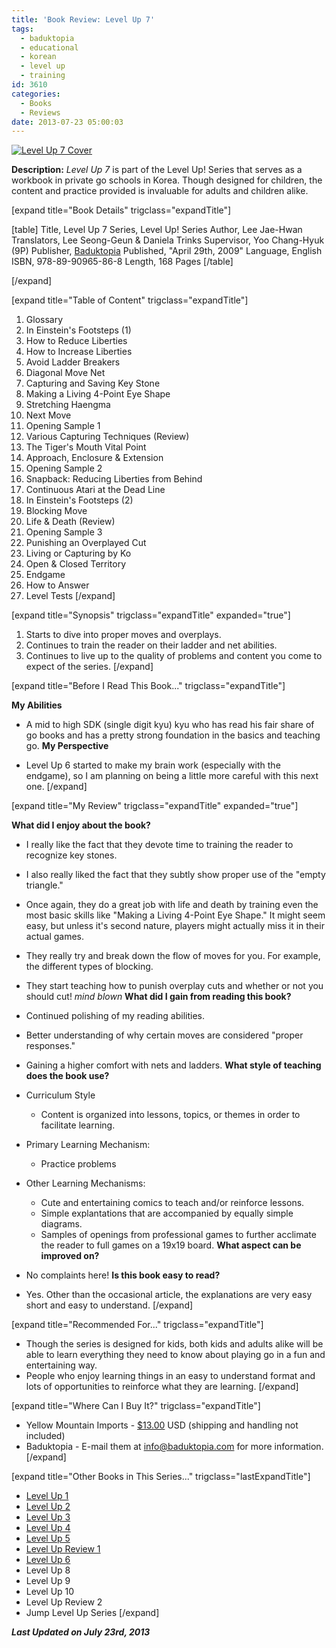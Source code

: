 ```yaml
---
title: 'Book Review: Level Up 7'
tags:
  - baduktopia
  - educational
  - korean
  - level up
  - training
id: 3610
categories:
  - Books
  - Reviews
date: 2013-07-23 05:00:03
---
```


[![Level Up 7 Cover](http://www.bengozen.com/wp-content/uploads/2013/07/levelup7cover.jpg)](http://www.bengozen.com/wp-content/uploads/2013/07/levelup7cover.jpg)

**Description:** _Level Up 7_ is part of the Level Up! Series that serves as a workbook in private go schools in Korea. Though designed for children, the content and practice provided is invaluable for adults and children alike.

<!--more-->

[expand title="Book Details" trigclass="expandTitle"]

[table]
Title, Level Up 7
Series, Level Up! Series
Author, Lee Jae-Hwan
Translators, Lee Seong-Geun &amp; Daniela Trinks
Supervisor, Yoo Chang-Hyuk (9P)
Publisher, [Baduktopia](http://www.baduktopia.com)
Published, "April 29th, 2009"
Language, English
ISBN, 978-89-90965-86-8
Length, 168 Pages
[/table]

[/expand]

[expand title="Table of Content" trigclass="expandTitle"]

1.  Glossary
2.  In Einstein's Footsteps (1)
3.  How to Reduce Liberties
4.  How to Increase Liberties
5.  Avoid Ladder Breakers
6.  Diagonal Move Net
7.  Capturing and Saving Key Stone
8.  Making a Living 4-Point Eye Shape
9.  Stretching Haengma
10.  Next Move
11.  Opening Sample 1
12.  Various Capturing Techniques (Review)
13.  The Tiger's Mouth Vital Point
14.  Approach, Enclosure &amp; Extension
15.  Opening Sample 2
16.  Snapback: Reducing Liberties from Behind
17.  Continuous Atari at the Dead Line
18.  In Einstein's Footsteps (2)
19.  Blocking Move
20.  Life &amp; Death (Review)
21.  Opening Sample 3
22.  Punishing an Overplayed Cut
23.  Living or Capturing by Ko
24.  Open &amp; Closed Territory
25.  Endgame
26.  How to Answer
27.  Level Tests
[/expand]

[expand title="Synopsis" trigclass="expandTitle" expanded="true"]

1.  Starts to dive into proper moves and overplays.
2.  Continues to train the reader on their ladder and net abilities.
3.  Continues to live up to the quality of problems and content you come to expect of the series.
[/expand]

[expand title="Before I Read This Book..." trigclass="expandTitle"]

**My Abilities**

*   A mid to high SDK (single digit kyu) kyu who has read his fair share of go books and has a pretty strong foundation in the basics and teaching go.
**My Perspective**

*   Level Up 6 started to make my brain work (especially with the endgame), so I am planning on being a little more careful with this next one.
[/expand]

[expand title="My Review" trigclass="expandTitle" expanded="true"]

**What did I enjoy about the book?**

*   I really like the fact that they devote time to training the reader to recognize key stones.
*   I also really liked the fact that they subtly show proper use of the "empty triangle."
*   Once again, they do a great job with life and death by training even the most basic skills like "Making a Living 4-Point Eye Shape." It might seem easy, but unless it's second nature, players might actually miss it in their actual games.
*   They really try and break down the flow of moves for you. For example, the different types of blocking.
*   They start teaching how to punish overplay cuts and whether or not you should cut! *mind blown*
**What did I gain from reading this book?**

*   Continued polishing of my reading abilities.
*   Better understanding of why certain moves are considered "proper responses."
*   Gaining a higher comfort with nets and ladders.
**What style of teaching does the book use?**

*   Curriculum Style

    *   Content is organized into lessons, topics, or themes in order to facilitate learning.

*   Primary Learning Mechanism:

    *   Practice problems

*   Other Learning Mechanisms:

    *   Cute and entertaining comics to teach and/or reinforce lessons.
    *   Simple explantations that are accompanied by equally simple diagrams.
    *   Samples of openings from professional games to further acclimate the reader to full games on a 19x19 board.
**What aspect can be improved on?**

*   No complaints here!
**Is this book easy to read?**

*   Yes. Other than the occasional article, the explanations are very easy short and easy to understand.
[/expand]

[expand title="Recommended For..." trigclass="expandTitle"]

*   Though the series is designed for kids, both kids and adults alike will be able to learn everything they need to know about playing go in a fun and entertaining way.
*   People who enjoy learning things in an easy to understand format and lots of opportunities to reinforce what they are learning.
[/expand]

[expand title="Where Can I Buy It?" trigclass="expandTitle"]

*   Yellow Mountain Imports - [$13.00](http://www.ymimports.com/p-786-level-up-7-18-16kyu.aspx "Yellow Mountain Imports Purchase Link") USD (shipping and handling not included)
*   Baduktopia - E-mail them at info@baduktopia.com for more information.
[/expand]

[expand title="Other Books in This Series..." trigclass="lastExpandTitle"]

*   [Level Up 1](http://www.bengozen.com/book-review-level-up-1/ "Book Review: Level Up 1")
*   [Level Up 2](http://www.bengozen.com/book-review-level-up-vol-2/ "Book Review: Level Up 2")
*   [Level Up 3](http://www.bengozen.com/book-review-level-up-3/ "Book Review: Level Up 3")
*   [Level Up 4](http://www.bengozen.com/book-review-level-up-4/ "Book Review: Level Up 4")
*   [Level Up 5](http://www.bengozen.com/book-review-level-up-5/ "Book Review: Level Up 5")
*   [Level Up Review 1](http://www.bengozen.com/book-review-level-up-review-1/ "Book Review: Level Up Review 1")
*   [Level Up 6](http://www.bengozen.com/book-review-level-up-6/ "Book Review: Level Up 6")
*   Level Up 8
*   Level Up 9
*   Level Up 10
*   Level Up Review 2
*   Jump Level Up Series
[/expand]

_**Last Updated on July 23rd, 2013**_